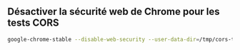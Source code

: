 ## Désactiver la sécurité web de Chrome pour les tests CORS

```sh
google-chrome-stable --disable-web-security --user-data-dir=/tmp/cors-test

